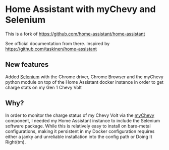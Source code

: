 # Home Assistant with myChevy and Selenium

This is a fork of https://github.com/home-assistant/home-assistant

See official documentation from there.  Inspired by https://github.com/taskinen/home-assistant

## New features

Added [Selenium](https://www.seleniumhq.org/) with the Chrome driver, Chrome Browser and the myChevy python module on top of the Home Assistant docker instance in order to get charge stats on my Gen 1 Chevy Volt

## Why?

In order to monitor the charge status of my Chevy Volt via the [myChevy]() component, I needed my Home Assistant instance to include the Selenium software package.  While this is relatively easy to install on bare-metal configurations, making it persistent in my Docker configuration requires either a janky and unreliable installation into the config path or Doing It Right(tm).
